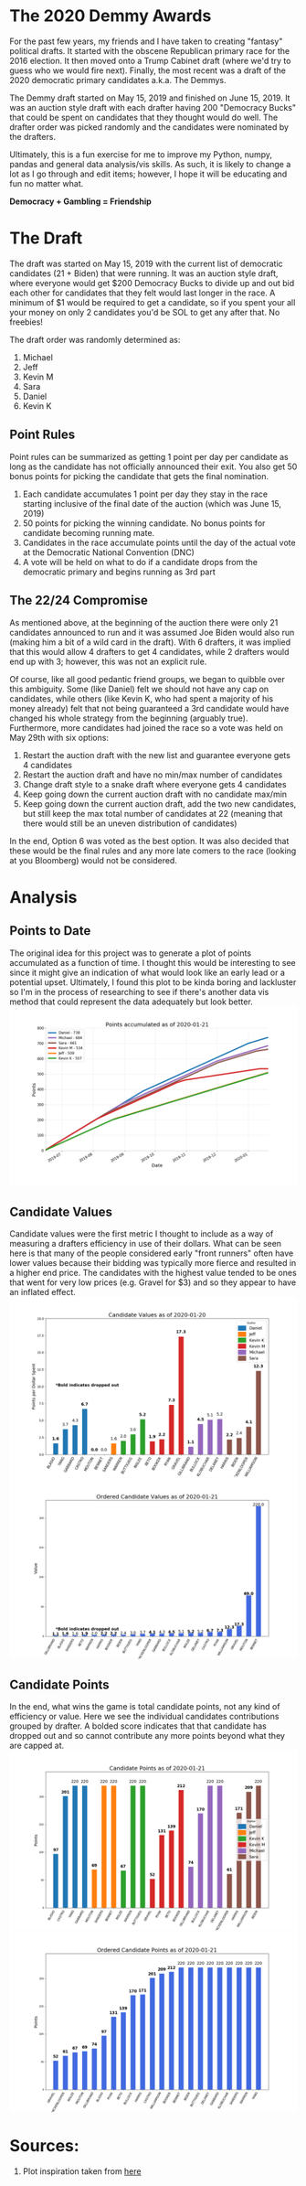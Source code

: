 # The 2020 Demmy Awards
For the past few years, my friends and I have taken to creating "fantasy" political drafts. It started with the obscene Republican primary race for the 2016 election. It then moved onto a Trump Cabinet draft (where we'd try to guess who we would fire next). Finally, the most recent was a draft of the 2020 democratic primary candidates a.k.a. The Demmys.

The Demmy draft started on May 15, 2019 and finished on June 15, 2019. It was an auction style draft with each drafter having 200 "Democracy Bucks" that could be spent on candidates that they thought would do well. The drafter order was picked randomly and the candidates were nominated by the drafters.

Ultimately, this is a fun exercise for me to improve my Python, numpy, pandas and general data analysis/vis skills. As such, it is likely to change a lot as I go through and edit items; however, I hope it will be educating and fun no matter what.

**Democracy + Gambling = Friendship**

# The Draft
The draft was started on May 15, 2019 with the current list of democratic candidates (21 + Biden) that were running. It was an auction style draft, where everyone would get $200 Democracy Bucks to divide up and out bid each other for candidates that they felt would last longer in the race. A minimum of $1 would be required to get a candidate, so if you spent your all your money on only 2 candidates you'd be SOL to get any after that. No freebies!

The draft order was randomly determined as:
1. Michael
1. Jeff
1. Kevin M
1. Sara
1. Daniel
1. Kevin K

## Point Rules
Point rules can be summarized as getting 1 point per day per candidate as long as the candidate has not officially announced their exit. You also get 50 bonus points for picking the candidate that gets the final nomination.
1. Each candidate accumulates 1 point per day they stay in the race starting inclusive of the final date of the auction (which was June 15, 2019)
1. 50 points for picking the winning candidate. No bonus points for candidate becoming running mate.
1. Candidates in the race accumulate points until the day of the actual vote at the Democratic National Convention (DNC)
1. A vote will be held on what to do if a candidate drops from the democratic primary and begins running as 3rd part
## The 22/24 Compromise
As mentioned above, at the beginning of the auction there were only 21 candidates announced to run and it was assumed Joe Biden would also run (making him a bit of a wild card in the draft). With 6 drafters, it was implied that this would allow 4 drafters to get 4 candidates, while 2 drafters would end up with 3; however, this was not an explicit rule.

Of course, like all good pedantic friend groups, we began to quibble over this ambiguity. Some (like Daniel) felt we should not have any cap on candidates, while others (like Kevin K, who had spent a majority of his money already) felt that not being guaranteed a 3rd candidate would have changed his whole strategy from the beginning (arguably true). Furthermore, more candidates had joined the race so a vote was held on May 29th with six options:
1. Restart the auction draft with the new list and guarantee everyone gets 4 candidates
1. Restart the auction draft and have no min/max number of candidates
1. Change draft style to a snake draft where everyone gets 4 candidates
1. Keep going down the current auction draft with no candidate max/min
1. Keep going down the current auction draft, add the two new candidates, but still keep the max total number of candidates at 22 (meaning that there would still be an uneven distribution of candidates)

In the end, Option 6 was voted as the best option. It was also decided that these would be the final rules and any more late comers to the race (looking at you Bloomberg) would not be considered.

# Analysis
## Points to Date
The original idea for this project was to generate a plot of points accumulated as a function of time. I thought this would be interesting to see since it might give an indication of what would look like an early lead or a potential upset. Ultimately, I found this plot to be kinda boring and lackluster so I'm in the process of researching to see if there's another data vis method that could represent the data adequately but look better.
![Points To Date](figs/point_total.png)

## Candidate Values
Candidate values were the first metric I thought to include as a way of measuring a drafters efficiency in use of their dollars. What can be seen here is that many of the people considered early "front runners" often have lower values because their bidding was typically more fierce and resulted in a higher end price. The candidates with the highest value tended to be ones that went for very low prices (e.g. Gravel for $3) and so they appear to have an inflated effect.
![Candidate Value](figs/candidate_values.png)
![Candidate Values Ordered](figs/candidate_values_ordered.png)

## Candidate Points
In the end, what wins the game is total candidate points, not any kind of efficiency or value. Here we see the individual candidates contributions grouped by drafter. A bolded score indicates that that candidate has dropped out and so cannot contribute any more points beyond what they are capped at.
![Candidate Points](figs/candidate_points.png)
![Candidate Points Ordered](figs/candidate_points_ordered.png)


# Sources:
1) Plot inspiration taken from [here](https://www.machinelearningplus.com/plots/top-50-matplotlib-visualizations-the-master-plots-python/#15.-Ordered-Bar-Chart)
